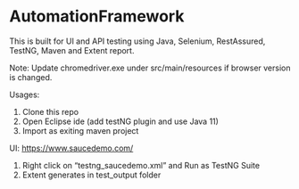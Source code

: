 # AutomationFramework
This is built for UI and API testing using Java, Selenium, RestAssured, TestNG, Maven and Extent report.

Note: Update chromedriver.exe under src/main/resources if browser version is changed.

Usages:
1.	Clone this repo
2.	Open Eclipse ide (add testNG plugin and use Java 11)
3.	Import as exiting maven project 

UI: https://www.saucedemo.com/ 
1.	Right click on “testng_saucedemo.xml” and Run as TestNG Suite
2.	Extent generates in test_output folder
